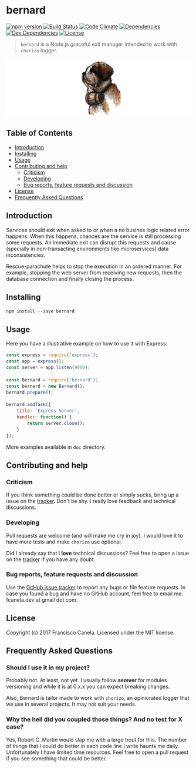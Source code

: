 # bernard

[![npm version][npmsemver-image]][npmsemver-url]
[![Build Status][ci-image]][ci-url]
[![Code Climate][cq-image]][cq-url]
[![Dependencies][deps-image]][deps-url]
[![Dev Dependencies][dev-deps-image]][dev-deps-url]
[![License][license-image]][license-url]

> `bernard` is a Node.js graceful exit manager intended to work with `chorizo` logger.

<img src="/docs/logo.jpg" alt="bernard graceful exit manager for javascript"/>

## Table of Contents

* [Introduction](#introduction)
* [Installing](#installing)
* [Usage](#usage)
* [Contributing and help](#contributing)
    * [Criticism](#criticism)
    * [Developing](#developing)
    * [Bug reports, feature requests and discussion](#contributing)
* [License](#license)
* [Frequently Asked Questions](#faq)


## <a name="introduction"></a> Introduction

Services should exit when asked to or when a no busines logic related error happens. When this happens, chances are the service is still processing some requests. An immediate exit can disrupt this requests and cause (specially in non-transacting environments like microservices) data inconsistencies.

Rescue-parachute helps to stop the execution in an ordered manner. For example, stopping the web server from receiving new requests, then the database connection and finally closing the process.

## <a name="installing"></a> Installing

```
npm install --save bernard
```

## <a name="usage"></a> Usage

Here you have a illustrative example on how to use it with Express:

```js
const express = require('express');
const app = express();
const server = app.listen(9000);

const Bernard = require('bernard');
const bernard = new Bernard();
bernard.prepare();

bernard.addTask({
    title: 'Express Server',
    handler: function() {
        return server.close();
    }
});
```

More examples available in `doc` directory.

## <a name="contributing"></a> Contributing and help

### <a name="criticism"></a> Criticism
If you think something could be done better or simply sucks, bring up a issue on the [tracker](https://github.com/fcanela/bernard/issues). Don't be shy. I really love feedback and technical discussions.

### <a name="developing"></a> Developing
Pull requests are welcome (and will make me cry in joy). I would love it to have more tests and make `chorizo` use optional.

Did I already say that I **love** technical discussions? Feel free to open a issue on the [tracker](https://github.com/fcanela/bernard/issues) if you have any doubt.

### <a name="bugs"></a> Bug reports, feature requests and discussion

Use the [GitHub issue tracker](https://github.com/fcanela/bernard/issues) to report any bugs or file feature requests. In case you found a bug and have no GitHub account, feel free to email me: fcanela.dev at gmail dot com.

## <a name="license"></a> License

Copyright (c) 2017 Francisco Canela. Licensed under the MIT license.

## <a name="faq"></a> Frequently Asked Questions

### Should I use it in my project?

Probably not. At least, not yet. I usually follow __semver__ for modules versioning and while it is at 0.x.x you can expect breaking changes.

Also, Bernard is tailor made to work with `chorizo`, an opiniorated logger that we use in several projects. It may not suit your needs.

### Why the hell did you coupled those things? And no test for X case?

Yes, Robert C. Martin would slap me with a large trout for this. The number of things that I could do better in each code line I write haunts me daily. Unfortunately I have limited time resources. Feel free to open a pull request if you see something that could be better.


[npmsemver-image]: https://img.shields.io/badge/version-0.0.0-orange.svg
[npmsemver-url]: https://github.com/fcanela/bernard
[ci-image]: https://travis-ci.org/fcanela/bernard.svg?branch=master
[ci-url]: https://travis-ci.org/fcanela/bernard
[cq-image]: https://codeclimate.com/github/fcanela/bernard/badges/gpa.svg
[cq-url]: https://codeclimate.com/github/fcanela/bernard
[deps-image]: https://david-dm.org/fcanela/bernard.svg
[deps-url]: https://david-dm.org/fcanela/bernard
[dev-deps-image]: https://david-dm.org/fcanela/bernard/dev-status.svg
[dev-deps-url]: https://david-dm.org/fcanela/bernard#info=devDependencies
[license-image]: https://img.shields.io/badge/license-MIT-blue.svg
[license-url]: LICENSE
